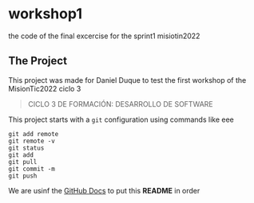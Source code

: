 # workshop1
the code of the final excercise for the sprint1 misiotin2022

## The Project
This project was made for Daniel Duque to test the first workshop of the MisionTic2022 ciclo 3
> CICLO 3 DE FORMACIÓN: DESARROLLO DE SOFTWARE

This project starts with a `git` configuration using commands like eee
```
git add remote
git remote -v
git status
git add
git pull
git commit -m
git push
```

We are usinf the [GitHub Docs](https://docs.github.com/es/free-pro-team@latest/github/writing-on-github/basic-writing-and-formatting-syntax) to put this **README** in order